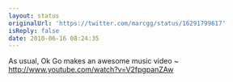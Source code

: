 ```yaml
---
layout: status
originalUrl: 'https://twitter.com/marcgg/status/16291799617'
isReply: false
date: 2010-06-16 08:24:35
---
```


As usual, Ok Go makes an awesome music video ~ http://www.youtube.com/watch?v=V2fpgpanZAw
